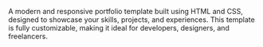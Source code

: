 A modern and responsive portfolio template built using HTML and CSS, designed to showcase your skills, projects, and experiences. This template is fully customizable, making it ideal for developers, designers, and freelancers.
